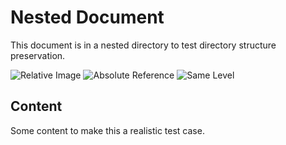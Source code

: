# Nested Document

This document is in a nested directory to test directory structure preservation.

![Relative Image](../images/nested-test.png)
![Absolute Reference](/assets/absolute.jpg)
![Same Level](./same-level.gif)

## Content

Some content to make this a realistic test case.